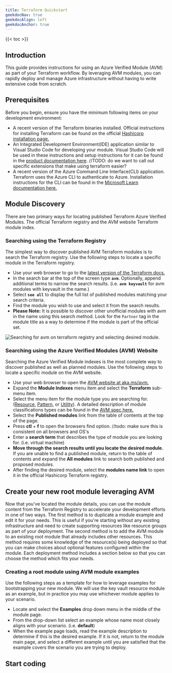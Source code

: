 ```yaml
---
title: Terraform Quickstart
geekdocNav: true
geekdocAlign: left
geekdocAnchor: true
---
```


{{< toc >}}



## Introduction

This guide provides instructions for using an Azure Verified Module (AVM) as part of your Terraform workflow. By leveraging AVM modules, you can rapidly deploy and manage Azure infrastructure without having to write extensive code from scratch.

## Prerequisites

Before you begin, ensure you have the minimum following items on your development environment:

  - A recent version of the Terraform binaries installed. Official instructions for installing Terraform can be found on the official [Hashicorp installation page.](https://developer.hashicorp.com/terraform/install)
  - An Integrated Development Environment(IDE) application similar to Visual Studio Code for developing your module. Visual Studio Code will be used in these instructions and setup instructions for it can be found in the [product documentation here](https://code.visualstudio.com/docs/setup/setup-overview). //TODO: do we want to call out specific extensions that make using terraform easier?
  - A recent version of the Azure Command Line Interface(CLI) application. Terraform uses the Azure CLI to authenticate to Azure.  Installation instructions for the CLI can be found in the [Microsoft Learn documentation here.](https://learn.microsoft.com/en-us/cli/azure/install-azure-cli)

## Module Discovery

There are two primary ways for locating published Terraform Azure Verified Modules. The official Terraform registry and the AVM website Terraform module index.

### Searching using the Terraform Registry

The simplest way to discover published AVM Terraform modules is to search the Terraform registry. Use the following steps to locate a specific module in the Terraform registry.

  - Use your web browser to go to the [latest version of the Terraform docs.](https://registry.terraform.io/providers/hashicorp/azurerm/latest/docs)
  - In the search bar at the top of the screen type **`avm`**. Optionally, append additional terms to narrow the search results. (i.e. **`avm keyvault`** for avm modules with keyvault in the name.)
  - Select **`see all`** to display the full list of published modules matching your search criteria.
  - Find the module you wish to use and select it from the search results.
  - **Please Note:** It is possible to discover other unofficial modules with avm in the name using this search method.  Look for the `Partner` tag in the module title as a way to determine if the module is part of the official set.

  ![Searching for avm on terraform registry and selecting desired module.](/Azure-Verified-Modules/img/usage-guide/quickstart/terraform/avm-tf-search-4-4.gif)

### Searching using the Azure Verified Modules (AVM) Website

Searching the Azure Verified Module indexes is the most complete way to discover published as well as planned modules. Use the following steps to locate a specific module on the AVM website.

  - Use your web browser to open the [AVM website at aka.ms/avm.](https://aka.ms/avm)
  - Expand the **Module Indexes** menu item and select the **Terraform** sub-menu item.
  - Select the menu item for the module type you are searching for. ([Resource](https://azure.github.io/Azure-Verified-Modules/indexes/terraform/tf-resource-modules/), [Pattern](https://azure.github.io/Azure-Verified-Modules/indexes/terraform/tf-pattern-modules/), or [Utility](https://azure.github.io/Azure-Verified-Modules/indexes/terraform/tf-utility-modules/)).  A detailed description of module classifications types can be found in the [AVM spec here.](https://azure.github.io/Azure-Verified-Modules/specs/shared/module-classifications/)
  - Select the **Published modules** link from the table of contents at the top of the page.
  - Press **ctl** + **f** to open the browsers find option. //todo: make sure this is consistent on all browsers and OS's
  - Enter a **search term** that describes the type of module you are looking for. (i.e. virtual machine)
  - **Move through the search results until you locate the desired module.**  If you are unable to find a published module, return to the table of contents and expand the **All modules** link to search both published and proposed modules.
  - After finding the desired module, select the **modules name link** to open it in the official Hashicorp Terraform registry.


## Create your new root module leveraging AVM

Now that you've located the module details, you can use the module content from the Terraform Registry to accelerate your development efforts in one of two ways. The first method is to duplicate a module example and edit it for your needs. This is useful if you're starting without any existing infrastructure and need to create supporting resources like resource groups as part of your deployment. The second method is to add the AVM module to an existing root module that already includes other resources. This method requires some knowledge of the resource(s) being deployed so that you can make choices about optional features configured within the module. Each deployment method includes a section below so that you can choose the method which fits your needs.

### Creating a root module using AVM module examples

Use the following steps as a template for how to leverage examples for bootstrapping your new module. We will use the key vault resource module as an example, but in practice you may use whichever module applies to your scenario.

  - Locate and select the **Examples** drop down menu in the middle of the module page.
  - From the drop-down list select an example whose name most closely aligns with your scenario. (i.e. **default**)
  - When the example page loads, read the example description to determine if this is the desired example. If it is not, return to the module main page, and select a different example until you are satisfied that the example covers the scenario you are trying to deploy.
  




## Start coding
